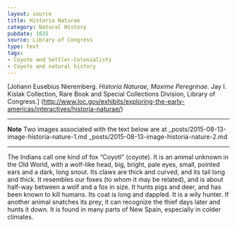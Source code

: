 ```yaml
---
layout: source
title: Historia Naturae
category: Natural History
pubdate: 1635
source: Library of Congress
type: text
tags:
- Coyote and Settler-Colonialists
- Coyote and natural history
---
```



[Johann Eusebius Nieremberg. *Historia Naturae, Maxime Peregrinae.* Jay I. Kislak Collection, Rare Book and Special Collections Division, Library of Congress.] (http://www.loc.gov/exhibits/exploring-the-early-americas/interactives/historia-naturae/)
***
**Note**
Two images associated with the text below are at
_posts/2015-08-13-image-historia-nature-1.md
_posts/2015-08-13-image-historia-nature-2.md
***

The Indians call one kind of fox “Coyotl” (coyote). It is an animal unknown in the Old World, with a wolf-like head, big, bright, pale eyes, small, pointed ears and a dark, long snout. Its claws are thick and curved, and its tail long and thick. It resembles our foxes (to whom it may be related), and is about half-way between a wolf and a fox in size. It hunts pigs and deer, and has been known to kill humans. Its coat is long and dappled. It is a wily hunter. If another animal snatches its prey, it can recognize the thief days later and hunts it down.  It is found in many parts of New Spain, especially in colder climates.
